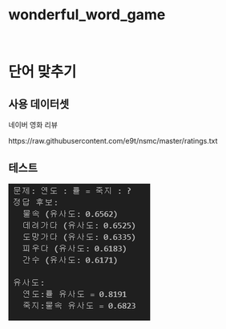 # wonderful_word_game
<br>

# 단어 맞추기

<h2>사용 데이터셋</h2>
네이버 영화 리뷰
<p href='https://raw.githubusercontent.com/e9t/nsmc/master/ratings.txt'>https://raw.githubusercontent.com/e9t/nsmc/master/ratings.txt</p>

<h2> 테스트</h2>
<img src="./image/test.png">